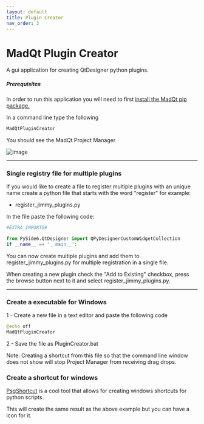 ```yaml
---
layout: default
title: Plugin Creator
nav_order: 3
---
```

# MadQt Plugin Creator
A gui application for creating QtDesigner python plugins.


##### Prerequisites
In order to run this application you will need to first
[install the MadQt pip package.](https://madponyinteractive.github.io/MadQt/get-started.html)

In a command line type the following
```python
MadQtPluginCreator
```

You should see the MadQt Project Manager

![image](https://user-images.githubusercontent.com/30872066/147564757-4022a05d-09b1-46f1-ab56-04056f3b8a38.png)


***

### Single registry file for multiple plugins
If you would like to create a file to register multiple plugins with an unique name
create a python file that starts with the word "register" for example:
- register_jimmy_plugins.py

In the file paste the following code:
```python
#EXTRA_IMPORTS#

from PySide6.QtDesigner import QPyDesignerCustomWidgetCollection
if __name__ == '__main__':
```
You can now create multiple plugins and add them to register_jimmy_plugins.py for
multiple registration in a single file.

When creating a new plugin check the "Add to Existing" checkbox, press
the browse button next to it and select register_jimmy_plugins.py.

***

### Create a executable for Windows
1 - Create a new file in a text editor and paste the following code
```python
@echo off
MadQtPluginCreator
```
2 - Save the file as PluginCreator.bat

Note: Creating a shortcut from this file so that the command line window\
does not show will stop Project Manager from receiving drag drops.

### Create a shortcut for windows
[PsgShortcut](https://pypi.org/project/psgshortcut/) is a cool tool that allows for
creating windows shortcuts for python scripts.

This will create the same result as the above example but you can have a icon for it.
